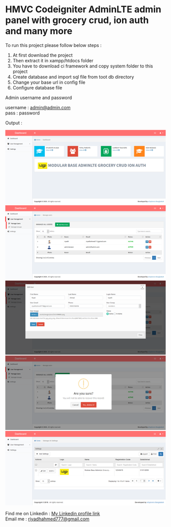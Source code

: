 <h1>HMVC Codeigniter AdminLTE admin panel with grocery crud, ion auth and many more </h1> 


To run this project please follow below steps :   

1. At first download the project   
2. Then extract it in xampp/htdocs folder  
3. You have to download ci framework and copy system folder to this project  
4. Create database and import sql file from toot db directory  
5. Change your base url in config file     
6. Configure database file  

  Admin username and password   

  username : admin@admin.com  
  pass : password


Output : 

![alt text](./screenshoot/Dashboard.png)
![alt text](./screenshoot/users.png)
![alt text](./screenshoot/edit.png)
![alt text](./screenshoot/delete.png)
![alt text](./screenshoot/settings.png)

 Find me on  Linkedin  : [My Linkedin profile  link](https://www.linkedin.com/in/monjur-morshed-riyadh-6aaba465/)  \
 Email me : riyadhahmed777@gmail.com